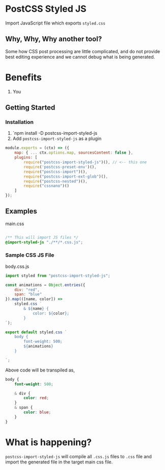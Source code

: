 # PostCSS Styled JS
Import JavaScript file which exports `styled.css`

## Why, Why, Why another tool?
Some how CSS post processing are little complicated, and do not provide best editing experience and we cannot debug what is being generated.

# Benefits
1. You 

## Getting Started
### Installation
1. `npm install -D postcss-import-styled-js
2. Add `postcss-import-styled-js` as a plugin
```js
module.exports = (ctx) => ({
    map: { ... ctx.options.map, sourcesContent: false },
    plugins: [
        require("postcss-import-styled-js")(), // <-- this one
        require('postcss-preset-env')(),
        require("postcss-import")(),
        require("postcss-import-ext-glob")(),
        require("postcss-nested")(),
        require("cssnano")()
    ]
});
```


## Examples


main.css
```css

/** This will import JS files */
@import-styled-js "./**/*.css.js";

```

### Sample CSS JS File

body.css.js
```js
import styled from "postcss-import-styled-js";

const animations = Object.entries({
    div: "red",
    span: "blue"
}).map(([name, color]) =>
    styled.css `
        & ${name} {
            color: ${color};
        }
`);

export default styled.css `
    body {
        font-weight: 500;
        ${animations}
    }

`;
```

Above code will be transpiled as,

```css
body {
    font-weight: 500;

    & div {
        color: red;
    }
    & span {
        color: blue;
    }
}
```

# What is happening?

`postcss-import-styled-js` will compile all `.css.js` files to `.css` file and import the generated file in the target main css file.